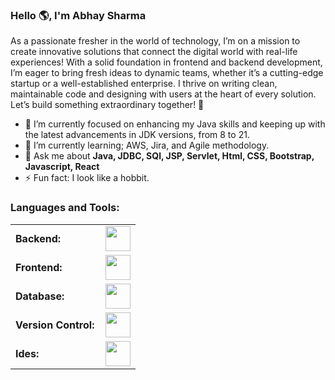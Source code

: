 <link rel="stylesheet" type='text/css' href="https://cdn.jsdelivr.net/gh/devicons/devicon@latest/devicon.min.css" />

### Hello 🌎, I'm Abhay Sharma

As a passionate fresher in the world of technology, I’m on a mission to create innovative solutions that connect the digital world with real-life experiences! With a solid foundation in frontend and backend development, I’m eager to bring fresh ideas to dynamic teams, whether it’s a cutting-edge startup or a well-established enterprise. I thrive on writing clean, maintainable code and designing with users at the heart of every solution. Let’s build something extraordinary together! 🚀


  - 🔭 I’m currently focused on enhancing my Java skills and keeping up with the latest advancements in JDK versions, from 8 to 21.
  - 🌱 I’m currently learning; AWS, Jira, and Agile methodology.
  - 💬 Ask me about **Java, JDBC, SQl, JSP, Servlet, Html, CSS, Bootstrap, Javascript, React**
  - ⚡ Fun fact: I look like a hobbit.
    

<h3 align="left">Languages and Tools:</h3>
<table>
    <tr>
        <td style="font-weight: bold; padding-right: 10px; vertical-align: center; border: none;">Backend:</td>
        <td><img height="40" src="https://skillicons.dev/icons?i=java"/></td>
    </tr>
    <tr>
        <td style="font-weight: bold; padding-right: 10px; vertical-align: center;">Frontend:</td>
        <td><img height="40" src="https://skillicons.dev/icons?i=html,css,bootstrap,js,react"/></td>
    </tr>
    <tr>
        <td style="font-weight: bold; padding-right: 10px; vertical-align: center; border: none;">Database:</td>
        <td><img height="40" src="https://skillicons.dev/icons?i=mysql,mongodb"/></td>
    </tr>
    <tr>
        <td style="font-weight: bold; padding-right: 10px; vertical-align: center; border: none;">Version Control:</td>
        <td><img height="40" src="https://skillicons.dev/icons?i=git,github"/></td>
    </tr>
    <tr>
        <td style="font-weight: bold; padding-right: 10px; vertical-align: center; border: none;">Ides:</td>
        <td><img height="40" src="https://skillicons.dev/icons?i=vscode,eclipse,sublime"/></td>
    </tr>
</table>


